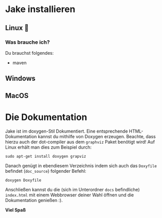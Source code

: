 # Jake installieren


## Linux :penguin:

### Was brauche ich?

Du brauchst folgendes: 

- maven

## Windows

## MacOS

# Die Dokumentation

Jake ist im doxygen-Stil Dokumentiert. Eine entsprechende HTML-Dokumentation kannst du mithilfe von Doxygen erzeugen. 
Beachte, dass hierzu auch der dot-compiler aus dem `graphviz` Paket benötigt wird!
Auf Linux erhält man dies zum Beispiel durch:

`sudo apt-get install doxygen grapviz`


Danach genügt in ebendiesem Verzeichnis indem sich auch das `Doxyfile` befindet (`doc_source`) folgender Befehl:

`doxygen Doxyfile`

Anschließen kannst du die (sich im Unterordner `docs` befindliche) `index.html` mit einem Webbrowser deiner Wahl öffnen
und die Dokumentation genießen :).

**Viel Spaß**


